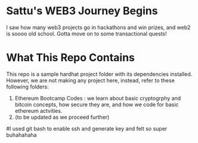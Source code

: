 # Sattu's WEB3 Journey Begins

I saw how many web3 projects go in hackathons and win prizes, and web2 is soooo old school. Gotta move on to some transactional quests!


# What This Repo Contains
This repo is a sample hardhat project folder with its dependencies installed. However, we are not making any project here, instead, refer to these following folders:
1. Ethereum Bootcamp Codes : we learn about basic cryptogrphy and bitcoin concepts, how secure they are, and how we code for basic ethereum actvities. 
2. (to be updated as we proceed further)

#I used git bash to enable ssh and generate key and felt so super buhahahaha